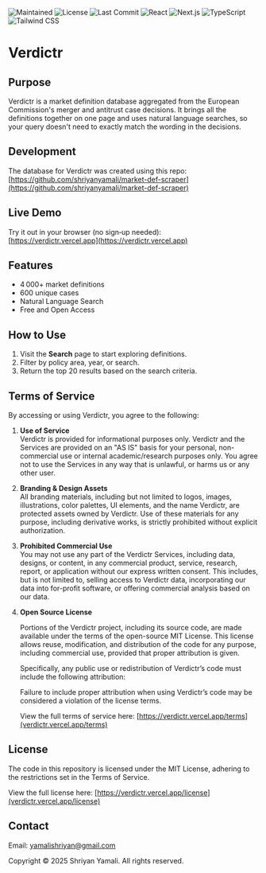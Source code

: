 ![Maintained](https://img.shields.io/badge/Maintained-yes-green.svg)
![License](https://img.shields.io/badge/License-MIT-green.svg)
![Last Commit](https://img.shields.io/github/last-commit/shriyanyamali/Verdictr)
![React](https://img.shields.io/badge/-ReactJs-61DAFB?logo=react&logoColor=white&style=for-the-badge)
![Next.js](https://img.shields.io/badge/next.js-000000?style=for-the-badge&logo=nextdotjs&logoColor=white)
![TypeScript](https://img.shields.io/badge/TypeScript-3178C6?style=for-the-badge&logo=typescript&logoColor=white)
![Tailwind CSS](https://img.shields.io/badge/Tailwind_CSS-38B2AC?style=for-the-badge&logo=tailwind-css&logoColor=white)

# Verdictr

## Purpose

Verdictr is a market definition database aggregated from the European Commission's merger and antitrust case decisions. It brings all the definitions together on one page and uses natural language searches, so your query doesn't need to exactly match the wording in the decisions.

## Development

The database for Verdictr was created using this repo: [https://github.com/shriyanyamali/market-def-scraper](https://github.com/shriyanyamali/market-def-scraper)


## Live Demo

Try it out in your browser (no sign‑up needed):  
[https://verdictr.vercel.app](https://verdictr.vercel.app)


## Features

- 4 000+ market definitions
- 600 unique cases
- Natural Language Search
- Free and Open Access


## How to Use

1. Visit the **Search** page to start exploring definitions.
2. Filter by policy area, year, or search.
3. Return the top 20 results based on the search criteria.


## Terms of Service

By accessing or using Verdictr, you agree to the following:

1. **Use of Service**  
   Verdictr is provided for informational purposes only. Verdictr and the Services are provided on an "AS IS" basis for your personal, non-commercial use or internal academic/research purposes only. You agree not to use the Services in any way that is unlawful, or harms us or any other user.

2. **Branding & Design Assets**  
   All branding materials, including but not limited to logos, images, illustrations, color palettes, UI elements, and the name Verdictr, are protected assets owned by Verdictr. Use of these materials for any purpose, including derivative works, is strictly prohibited without explicit authorization.

3. **Prohibited Commercial Use**  
   You may not use any part of the Verdictr Services, including data, designs, or content, in any commercial product, service, research, report, or application without our express written consent. This includes, but is not limited to, selling access to Verdictr data, incorporating our data into for-profit software, or offering commercial analysis based on our data.

4. **Open Source License**

   Portions of the Verdictr project, including its source code, are made available under the terms of the open-source MIT License. This license allows reuse, modification, and distribution of the code for any purpose, including commercial use, provided that proper attribution is given.

   Specifically, any public use or redistribution of Verdictr’s code must include the following attribution:

   Failure to include proper attribution when using Verdictr’s code may be considered a violation of the license terms.

   View the full terms of service here: [https://verdictr.vercel.app/terms](verdictr.vercel.app/terms)


## License

   The code in this repository is licensed under the MIT License, adhering to the restrictions set in the Terms of Service.

   View the full license here: [https://verdictr.vercel.app/license](verdictr.vercel.app/license)

## Contact

Email: [yamalishriyan@gmail.com](mailto:yamalishriyan@gmail.com)

Copyright © 2025 Shriyan Yamali. All rights reserved.

